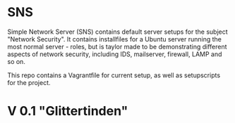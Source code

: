 SNS
===

Simple Network Server (SNS) contains default server setups for the subject "Network Security".
It contains installfiles for a Ubuntu server running the most normal server - roles, but is taylor made to be demonstrating
different aspects of network security, including IDS, mailserver, firewall, LAMP and so on. 

This repo contains a Vagrantfile for current setup, as well as setupscripts for the project. 

V 0.1 "Glittertinden"
===  
